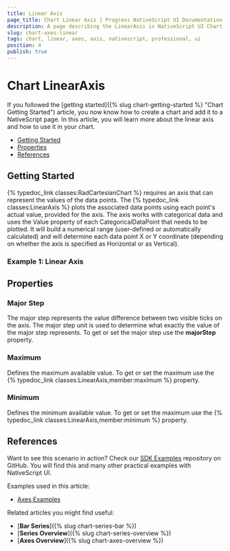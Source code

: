 ```yaml
---
title: Linear Axis
page_title: Chart Linear Axis | Progress NativeScript UI Documentation
description: A page describing the LinearAxis in NativeScript UI Chart
slug: chart-axes-linear
tags: chart, linear, axes, axis, nativescript, professional, ui
position: 4
publish: true
---
```


# Chart LinearAxis

If you followed the [getting started]({% slug chart-getting-started %} "Chart Getting Started") article, you now know how to create a chart and add it to a NativeScript page. In this article, you will learn more about the linear axis and how to use it in your chart.

* [Getting Started](#getting-started)
* [Properties](#properties)
* [References](#references)

## Getting Started

{% typedoc_link classes:RadCartesianChart %} requires an axis that can represent the values of the data points. The {% typedoc_link classes:LinearAxis %} plots the associated data points using each point's actual value, provided for the axis. The axis works with categorical data and uses the Value property of each CategoricalDataPoint that needs to be plotted. It will build a numerical range (user-defined or automatically calculated) and will determine each data point X or Y coordinate (depending on whether the axis is specified as Horizontal or as Vertical).

### Example 1: Linear Axis

<snippet id='ohlc-series'/>

## Properties

### Major Step

The major step represents the value difference between two visible ticks on the axis. The major step unit is used to determine what exactly the value of the major step represents. To get or set the major step use the **majorStep** property.

### Maximum

Defines the maximum available value. To get or set the maximum use the {% typedoc_link classes:LinearAxis,member:maximum %} property.

### Minimum

Defines the minimum available value. To get or set the maximum use the {% typedoc_link classes:LinearAxis,member:minimum %}  property.

## References

Want to see this scenario in action?
Check our [SDK Examples](https://github.com/NativeScript/nativescript-ui-samples) repository on GitHub. You will find this and many other practical examples with NativeScript UI.

Examples used in this article:

* [Axes Examples](https://github.com/NativeScript/nativescript-ui-samples/tree/master/chart/app/examples/axes)

Related articles you might find useful:

* [**Bar Series**]({% slug chart-series-bar %})
* [**Series Overview**]({% slug chart-series-overview %})
* [**Axes Overview**]({% slug chart-axes-overview %})
